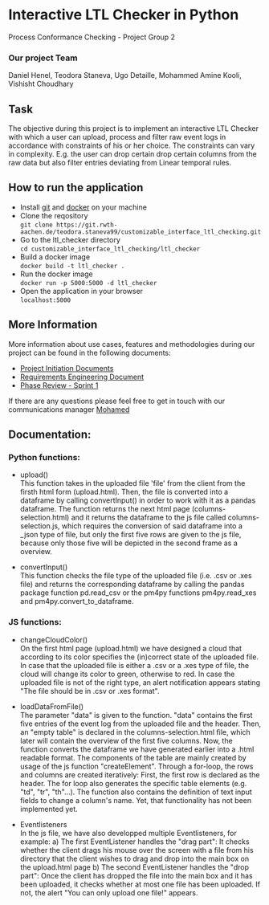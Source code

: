 # Interactive LTL Checker in Python

Process Conformance Checking - Project Group 2

### Our project Team
Daniel Henel, Teodora Staneva, Ugo Detaille, 
Mohammed Amine Kooli, 
Vishisht Choudhary

## Task
The objective during this project is to implement an interactive
LTL Checker with which a user can upload, process and filter raw event logs in accordance
with constraints of his or her choice. The constraints can vary in complexity. E.g. the user can drop certain
drop certain columns from the raw data but also filter entries deviating from Linear temporal rules. 

## How to run the application
* Install [git](https://git-scm.com/book/en/v2/Getting-Started-Installing-Git) and [docker]() on your machine
* Clone the reqository<br>
`git clone https://git.rwth-aachen.de/teodora.staneva99/customizable_interface_ltl_checking.git`
* Go to the ltl_checker directory<br>
`cd customizable_interface_ltl_checking/ltl_checker`
* Build a docker image<br>
`docker build -t ltl_checker .`
* Run the docker image<br>
`docker run -p 5000:5000 -d ltl_checker`
* Open the application in your browser<br>
`localhost:5000`

## More Information
More information about use cases, features and methodologies during our project can be found in the
following documents: 

* [Project Initiation Documents](./documentation/Project%20Initiation%20Document.pdf)
* [Requirements Engineering Document](./documentation/Requirements%20Engineering.pdf)
* [Phase Review - Sprint 1](./documentation/Phase%20Review%20-%20Sprint%201.pdf)

If there are any questions please feel free to get in touch with our communications manager
[Mohamed](amine.kooli@rwth-aachen.de)



## Documentation: 
### Python functions:  
* upload() <br> This function takes in the uploaded file 'file' from the client from the firsth html form (upload.html). Then, the file is converted into a dataframe by calling convertInput() in order to work with it as a pandas dataframe. The function returns the next html page (columns-selection.html) and it returns the dataframe to the js file called columns-selection.js, which requires the conversion of said dataframe into a _json type of file, but only the first five rows are given to the js file, because only those five will be depicted in the second frame as a overview. 

* convertInput() <br> This function checks the file type of the uploaded file (i.e. .csv or .xes file) and returns the corresponding dataframe by calling the pandas package function pd.read_csv or the pm4py functions pm4py.read_xes and pm4py.convert_to_dataframe.

 

### JS functions: 
* changeCloudColor()<br>On the first html page (upload.html) we have designed a cloud that according to its color specifies the (in)correct state of the uploaded file. In case that the uploaded file is either a .csv or a .xes type of file, the cloud will change its color to green, otherwise to red. In case the uploaded file is not of the right type, an alert notification appears stating "The file should be in 
.csv or .xes format". 

* loadDataFromFile()<br> The parameter "data" is given to the function. "data" contains the first five entries of the event log from the uploaded file and the header. Then, an "empty table" is declared in the columns-selection.html file, which later will contain the overview of the first five columns. Now, the function converts the dataframe we have generated earlier into a .html readable format. The components of the table are mainly created by usage of the js function "createElement". Through a for-loop, the rows and columns are created iteratively: First, the first row is declared as the header. The for loop also generates the specific table elements (e.g. "td", "tr", "th"...). The function also contains the definition of text input fields to change a column's name. Yet, that functionality has not been implemented yet.

* Eventlisteners <br> In the js file, we have also developped multiple Eventlisteners, for example:
        a) The first EventListener handles the "drag part": It checks whether the client drags his mouse over the screen with a file from his directory that the client     wishes to drag and drop into the main box on the upload.html page
        b) The second EventListener handles the "drop part": Once the client has dropped the file into the main box and it has been uploaded, it checks whether at most one file has been uploaded. If not, the alert "You can only upload one file!" appears.











